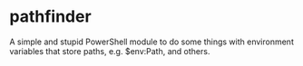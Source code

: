 # pathfinder
A simple and stupid PowerShell module to do some things with environment variables that store paths, e.g. $env:Path, and others.
